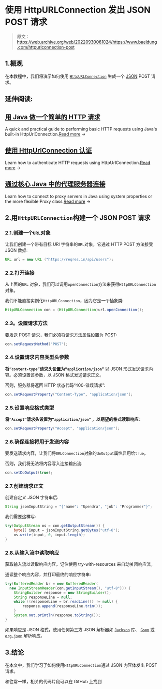 # 使用 HttpURLConnection 发出 JSON POST 请求

> 原文：<https://web.archive.org/web/20220930061024/https://www.baeldung.com/httpurlconnection-post>

## 1.概观

在本教程中，我们将演示如何使用 [`HttpURLConnection`](/web/20221117183257/https://www.baeldung.com/java-http-request) 生成一个 [JSON](/web/20221117183257/https://www.baeldung.com/category/json/) POST 请求。

## 延伸阅读:

## [用 Java 做一个简单的 HTTP 请求](/web/20221117183257/https://www.baeldung.com/java-http-request)

A quick and practical guide to performing basic HTTP requests using Java's built-in HttpUrlConnection.[Read more](/web/20221117183257/https://www.baeldung.com/java-http-request) →

## [使用 HttpUrlConnection 认证](/web/20221117183257/https://www.baeldung.com/java-http-url-connection)

Learn how to authenticate HTTP requests using HttpUrlConnection.[Read more](/web/20221117183257/https://www.baeldung.com/java-http-url-connection) →

## [通过核心 Java 中的代理服务器连接](/web/20221117183257/https://www.baeldung.com/java-connect-via-proxy-server)

Learn how to connect to proxy servers in Java using system properties or the more flexible Proxy class.[Read more](/web/20221117183257/https://www.baeldung.com/java-connect-via-proxy-server) →

## 2.用`HttpURLConnection`构建一个 JSON POST 请求

### 2.1.创建一个`URL`对象

让我们创建一个带有目标 URI 字符串的`URL`对象，它通过 HTTP POST 方法接受 JSON 数据:

```java
URL url = new URL ("https://reqres.in/api/users");
```

### 2.2.打开连接

从上面的`URL` 对象，我们可以调用`openConnection`方法来获得`HttpURLConnection`对象。

我们不能直接实例化`HttpURLConnection`，因为它是一个抽象类:

```java
HttpURLConnection con = (HttpURLConnection)url.openConnection();
```

### 2.3。设置请求方法

要发送 POST 请求，我们必须将请求方法属性设置为 POST:

```java
con.setRequestMethod("POST");
```

### 2.4.设置请求内容类型头参数

**将`“content-type”`请求头设置为`“application/json”`** 以 JSON 形式发送请求内容。必须设置该参数，以 JSON 格式发送请求正文。

否则，服务器将返回 HTTP 状态代码“400-错误请求”:

```java
con.setRequestProperty("Content-Type", "application/json");
```

### 2.5.设置响应格式类型

**将`“Accept”`请求头设置为`“application/json”` ，以期望的格式读取响应:**

```java
con.setRequestProperty("Accept", "application/json");
```

### 2.6.确保连接将用于发送内容

要发送请求内容，让我们将`URLConnection`对象的`doOutput`属性启用给`true`。

否则，我们将无法将内容写入连接输出流:

```java
con.setDoOutput(true);
```

### 2.7.创建请求正文

创建自定义 JSON 字符串后:

```java
String jsonInputString = "{"name": "Upendra", "job": "Programmer"}";
```

我们需要这样写:

```java
try(OutputStream os = con.getOutputStream()) {
    byte[] input = jsonInputString.getBytes("utf-8");
    os.write(input, 0, input.length);			
}
```

### 2.8.从输入流中读取响应

获取输入流以读取响应内容。记住使用 try-with-resources 来自动关闭响应流。

通读整个响应内容，并打印最终的响应字符串:

```java
try(BufferedReader br = new BufferedReader(
  new InputStreamReader(con.getInputStream(), "utf-8"))) {
    StringBuilder response = new StringBuilder();
    String responseLine = null;
    while ((responseLine = br.readLine()) != null) {
        response.append(responseLine.trim());
    }
    System.out.println(response.toString());
}
```

如果响应是 JSON 格式，使用任何第三方 JSON 解析器如 [`Jackson`](/web/20221117183257/https://www.baeldung.com/jackson) 库、 [`Gson`](/web/20221117183257/https://www.baeldung.com/gson-string-to-jsonobject) 或 [`org.json`](/web/20221117183257/https://www.baeldung.com/java-org-json) 解析响应。

## 3.结论

在本文中，我们学习了如何使用`HttpURLConnection`通过 JSON 内容体发出 POST 请求。

和往常一样，相关的代码片段可以在 GitHub 上找到